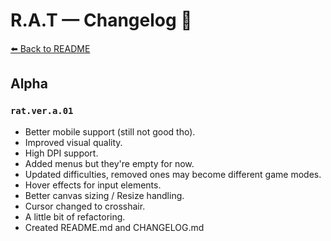 # R.A.T — Changelog 📜

[⬅️ Back to README](README.md)

## Alpha

### `rat.ver.a.01`

- Better mobile support (still not good tho).
- Improved visual quality.
- High DPI support.
- Added menus but they're empty for now.
- Updated difficulties, removed ones may become different game modes.
- Hover effects for input elements.
- Better canvas sizing / Resize handling.
- Cursor changed to crosshair.
- A little bit of refactoring.
- Created README.md and CHANGELOG.md
